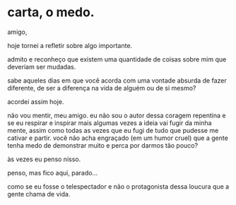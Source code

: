 # carta, o medo.

amigo,

hoje tornei a refletir sobre algo importante.

admito e reconheço que existem uma quantidade de coisas sobre mim que deveriam ser mudadas. 

sabe aqueles dias em que você acorda com uma vontade absurda de fazer diferente, de ser a diferença na vida de alguém ou de si mesmo? 

acordei assim hoje.

não vou mentir, meu amigo. eu não sou o autor dessa coragem repentina e se eu respirar e inspirar mais algumas vezes a ideia vai fugir da minha mente, assim como todas as vezes que eu fugi de tudo que pudesse me cativar e partir. você não acha engraçado \(em um humor cruel\) que a gente tenha medo de demonstrar muito e perca por darmos tão pouco? 

às vezes eu penso nisso.

penso, mas fico aqui, parado...

como se eu fosse o telespectador e não o protagonista dessa loucura que a gente chama de vida.

